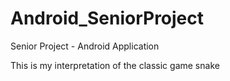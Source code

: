 # Android_SeniorProject
Senior Project - Android Application

This is my interpretation of the classic game snake
